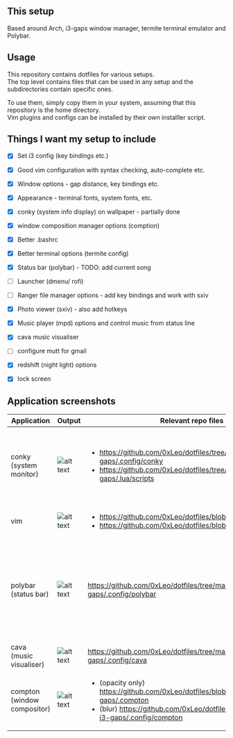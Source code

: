 ## This setup
Based around Arch, i3-gaps window manager, termite terminal emulator and Polybar.

## Usage
This repository contains dotfiles for various setups.  
The top level contains files that can be used in any setup and the subdirectories contain specific ones.  

To use them, simply copy them in your system, assuming that this repository is the home directory.  
Vim plugins and configs can be installed by their own installler script.

## Things I want my setup to include
- [x] Set i3 config (key bindings etc.)
- [x] Good vim configuration with syntax checking, auto-complete etc.
- [x] Window options - gap distance, key bindings etc.
- [x] Appearance - terminal fonts, system fonts, etc.
- [x] conky (system info display) on wallpaper - partially done
- [x] window composition manager options (comption)
- [x] Better .bashrc
- [x] Better terminal options (termite config)
- [x] Status bar (polybar) - TODO: add current song
- [ ] Launcher (dmenu/ rofi)
- [ ] Ranger file manager options - add key bindings and work with sxiv
- [x] Photo viewer (sxiv) - also add hotkeys
- [x] Music player (mpd) options and control music from status line
- [x] cava music visualiser
- [ ] configure mutt for gmail
- [x] redshift (night light) options
- [x] lock screen



## Application screenshots

| Application | Output | Relevant repo files | Dependancies
| ------------- | ------------- | -------------| ------------- |
| conky (system monitor) | ![alt text](https://raw.githubusercontent.com/0xLeo/assets/master/dotfiles/arch-i3-gaps/conky_04-07-19.png)  | <ul><li>https://github.com/0xLeo/dotfiles/tree/master/arch-i3-gaps/.config/conky</li><li>https://github.com/0xLeo/dotfiles/tree/master/arch-i3-gaps/.lua/scripts</li></ul> | <ul><li>conky</lu><li>lua</li><li>conky-lua</li><li>jq</li><li>remind</li><li>Font Awesome</li></ul> |
| vim  | ![alt text](https://raw.githubusercontent.com/0xLeo/assets/master/dotfiles/arch-i3-gaps/vim_22-05-19.png)  | <ul><li>https://github.com/0xLeo/dotfiles/blob/master/.vimrc</li><li>https://github.com/0xLeo/dotfiles/blob/master/vim_setup.sh</li></ul>| Explained in installer script | 
| polybar (status bar)  | ![alt text](https://raw.githubusercontent.com/0xLeo/assets/master/dotfiles/arch-i3-gaps/polybar.png)  | https://github.com/0xLeo/dotfiles/tree/master/arch-i3-gaps/.config/polybar| <ul><li>font awesome</li><li>ttf-material-design-icons</li><li>jq</li><li>rofi</li><li>yad</li><li>remind</li></ul> | 
| cava (music visualiser)  | ![alt text](https://raw.githubusercontent.com/0xLeo/assets/master/dotfiles/arch-i3-gaps/cava_04-07-19.png)  | https://github.com/0xLeo/dotfiles/tree/master/arch-i3-gaps/.config/cava | <ul><li>[cava](https://github.com/karlstav/cava)</li></ul> | 
| compton (window compositor) | ![alt text](https://raw.githubusercontent.com/0xLeo/assets/master/dotfiles/arch-i3-gaps/compton_04-07-19.png)  | <ul><li>(opacity only) https://github.com/0xLeo/dotfiles/blob/master/arch-i3-gaps/.compton</li><li>(blur) https://github.com/0xLeo/dotfiles/tree/master/arch-i3-gaps/.config/compton</li></ul> | <ul><li>(if you want blur) [tyrone144's fork](https://github.com/tryone144/compton)</li></ul> | 

